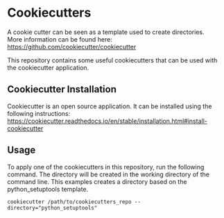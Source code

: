 # Cookiecutters

A cookie cutter can be seen as a template used to create directories.  
More information can be found here: https://github.com/cookiecutter/cookiecutter

This repository contains some useful cookiecutters that can be used with the cookiecutter application.

## Cookiecutter Installation
Cookiecutter is an open source application. It can be installed using the following instructions:
https://cookiecutter.readthedocs.io/en/stable/installation.html#install-cookiecutter

## Usage

To apply one of the cookiecutters in this repository, run the following command. The directory will be created
in the working directory of the command line. This examples creates a directory based on the python_setuptools template.

```
cookiecutter /path/to/cookiecutters_repo --directory="python_setuptools"
```